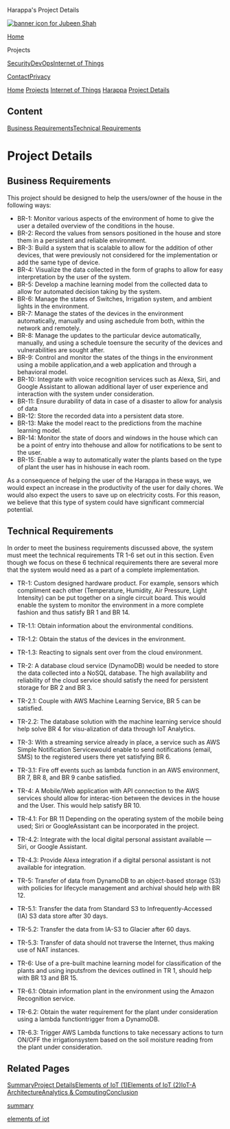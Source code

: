  Harappa's Project Details              

[![banner icon for Jubeen Shah](https://project-odyssey.s3.us-east-2.amazonaws.com/d130db536435d20d7579fafb511ca245.svg)](../../../index.markdown)

[Home](../../../index.markdown)

Projects

[Security](../../../projects/security.markdown)[DevOps](../../../projects/devops.markdown)[Internet of Things](../../../projects/iot.markdown)

[Contact](mailto:jnshah2@ncsu.edu)[Privacy](../../../privacy.markdown)

[Home](../../../index.markdown)
[Projects](../../../projects.markdown)
[Internet of Things](../../../projects/iot.markdown)
[Harappa](../../../projects/iot/harappa.markdown)
[Project Details](../../../projects/iot/harappa/project-details.markdown)

Content
-------

[Business Requirements](#business-requirements)[Technical Requirements](#technical-requirements)

Project Details
===============

Business Requirements
---------------------

This project should be designed to help the users/owner of the house in the following ways:

*   BR-1: Monitor various aspects of the environment of home to give the user a detailed overview of the conditions in the house.
*   BR-2: Record the values from sensors positioned in the house and store them in a persistent and reliable environment.
*   BR-3: Build a system that is scalable to allow for the addition of other devices, that were previously not considered for the implementation or add the same type of device.
*   BR-4: Visualize the data collected in the form of graphs to allow for easy interpretation by the user of the system.
*   BR-5: Develop a machine learning model from the collected data to allow for automated decision taking by the system.
*   BR-6: Manage the states of Switches, Irrigation system, and ambient lights in the environment.
*   BR-7: Manage the states of the devices in the environment automatically, manually and using aschedule from both, within the network and remotely.
*   BR-8: Manage the updates to the particular device automatically, manually, and using a schedule toensure the security of the devices and vulnerabilities are sought after.
*   BR-9: Control and monitor the states of the things in the environment using a mobile application,and a web application and through a behavioral model.
*   BR-10: Integrate with voice recognition services such as Alexa, Siri, and Google Assistant to allowan additional layer of user experience and interaction with the system under consideration.
*   BR-11: Ensure durability of data in case of a disaster to allow for analysis of data
*   BR-12: Store the recorded data into a persistent data store.
*   BR-13: Make the model react to the predictions from the machine learning model.
*   BR-14: Monitor the state of doors and windows in the house which can be a point of entry into thehouse and allow for notifications to be sent to the user.
*   BR-15: Enable a way to automatically water the plants based on the type of plant the user has in hishouse in each room.

As a consequence of helping the user of the Harappa in these ways, we would expect an increase in the productivity of the user for daily chores. We would also expect the users to save up on electricity costs. For this reason, we believe that this type of system could have significant commercial potential.

Technical Requirements
----------------------

In order to meet the business requirements discussed above, the system must meet the technical requirements TR 1-6 set out in this section. Even though we focus on these 6 technical requirements there are several more that the system would need as a part of a complete implementation.

*   TR-1: Custom designed hardware product. For example, sensors which compliment each other (Temperature, Humidity, Air Pressure, Light Intensity) can be put together on a single circuit board. This would enable the system to monitor the environment in a more complete fashion and thus satisfy BR 1 and BR 14.
*   TR-1.1: Obtain information about the environmental conditions.
*   TR-1.2: Obtain the status of the devices in the environment.  
    
*   TR-1.3: Reacting to signals sent over from the cloud environment.
*   TR-2: A database cloud service (DynamoDB) would be needed to store the data collected into a NoSQL database. The high availability and reliability of the cloud service should satisfy the need for persistent storage for BR 2 and BR 3.
*   TR-2.1: Couple with AWS Machine Learning Service, BR 5 can be satisfied.  
    
*   TR-2.2: The database solution with the machine learning service should help solve BR 4 for visu-alization of data through IoT Analytics.
*   TR-3: With a streaming service already in place, a service such as AWS Simple Notification Servicewould enable to send notifications (email, SMS) to the registered users there yet satisfying BR 6.  
    
*   TR-3.1: Fire off events such as lambda function in an AWS environment, BR 7, BR 8, and BR 9 canbe satisfied.
*   TR-4: A Mobile/Web application with API connection to the AWS services should allow for interac-tion between the devices in the house and the User. This would help satisfy BR 10.  
    
*   TR-4.1: For BR 11 Depending on the operating system of the mobile being used; Siri or GoogleAssistant can be incorporated in the project.  
    
*   TR-4.2: Integrate with the local digital personal assistant available — Siri, or Google Assistant.
*   TR-4.3: Provide Alexa integration if a digital personal assistant is not available for integration.
*   TR-5: Transfer of data from DynamoDB to an object-based storage (S3) with policies for lifecycle management and archival should help with BR 12.
*   TR-5.1: Transfer the data from Standard S3 to Infrequently-Accessed (IA) S3 data store after 30 days.
*   TR-5.2: Transfer the data from IA-S3 to Glacier after 60 days.
*   TR-5.3: Transfer of data should not traverse the Internet, thus making use of NAT instances.
*   TR-6: Use of a pre-built machine learning model for classification of the plants and using inputsfrom the devices outlined in TR 1, should help with BR 13 and BR 15.  
    
*   TR-6.1: Obtain information plant in the environment using the Amazon Recognition service.
*   TR-6.2: Obtain the water requirement for the plant under consideration using a lambda functiontrigger from a DynamoDB.
*   TR-6.3: Trigger AWS Lambda functions to take necessary actions to turn ON/OFF the irrigationsystem based on the soil moisture reading from the plant under consideration.

Related Pages
-------------

[Summary](../../../projects/iot/harappa.markdown)[Project Details](../../../projects/iot/harappa/project-details.markdown)[Elements of IoT (1)](../../../projects/iot/harappa/elements-of-iot.markdown)[Elements of IoT (2)](../../../projects/iot/harappa/elements-of-iot-system-2.markdown)[IoT-A Architecture](../../../projects/iot/harappa/iot-a.markdown)[Analytics & Computing](../../../projects/iot/harappa/analytics.markdown)[Conclusion](../../../projects/iot/harappa/conclusion.markdown)

[summary](../../../projects.markdown)

[elements of iot](../../../projects/iot/harappa/elements-of-iot.markdown)

